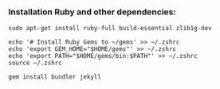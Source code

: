 ### Installation Ruby and other dependencies:

`sudo apt-get install ruby-full build-essential zlib1g-dev`

```
echo '# Install Ruby Gems to ~/gems' >> ~/.zshrc
echo 'export GEM_HOME="$HOME/gems"' >> ~/.zshrc
echo 'export PATH="$HOME/gems/bin:$PATH"' >> ~/.zshrc
source ~/.zshrc
```

`gem install bundler jekyll`
